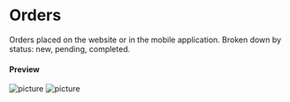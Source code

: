 Orders
===================

Orders placed on the website or in the mobile application. Broken down by status: new, pending, completed.

#### Preview

![picture](/km-shop/data/backend/Screenshot_2022-11-21_at_07.18.31.png)
![picture](/km-shop/data/backend/Screenshot_2022-11-21_at_07.18.55.png)